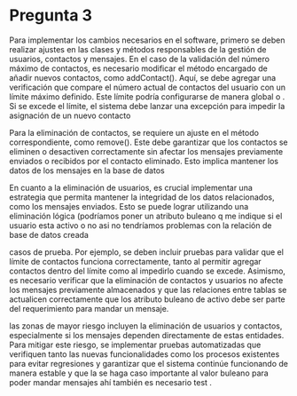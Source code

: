 # Pregunta 3

Para implementar los cambios necesarios en el software, primero se deben realizar ajustes en las clases y métodos responsables de la gestión de usuarios, contactos y mensajes. En el caso de la validación del número máximo de contactos, es necesario modificar el método encargado de añadir nuevos contactos, como addContact(). Aquí, se debe agregar una verificación que compare el número actual de contactos del usuario con un límite máximo definido. Este límite podría configurarse de manera global o . Si se excede el límite, el sistema debe lanzar una excepción para impedir la asignación de un nuevo contacto 

Para la eliminación de contactos, se requiere un ajuste en el método correspondiente, como remove(). Este debe garantizar que los contactos se eliminen o desactiven correctamente sin afectar los mensajes previamente enviados o recibidos por el contacto eliminado. Esto implica mantener los datos de los mensajes en la base de datos

En cuanto a la eliminación de usuarios, es crucial implementar una estrategia que permita mantener la integridad de los datos relacionados, como los mensajes enviados. Esto se puede lograr utilizando una eliminación lógica (podríamos poner un atributo buleano q me indique si el usuario esta activo o no asi no tendríamos problemas con la relación de base de datos creada

casos de prueba. Por ejemplo, se deben incluir pruebas para validar que el límite de contactos funciona correctamente, tanto al permitir agregar contactos dentro del límite como al impedirlo cuando se excede. Asimismo, es necesario verificar que la eliminación de contactos y usuarios no afecte los mensajes previamente almacenados y que las relaciones entre tablas se actualicen correctamente que los atributo buleano de activo debe ser parte del requerimiento para mandar un mensaje.

las zonas de mayor riesgo incluyen la eliminación de usuarios y contactos, especialmente si los mensajes dependen directamente de estas entidades. Para mitigar este riesgo, se  implementar pruebas automatizadas que verifiquen tanto las nuevas funcionalidades como los procesos existentes para evitar regresiones y garantizar que el sistema continúe funcionando de manera estable y que la se haga caso importante al valor buleano para poder mandar mensajes ahí también es necesario test  .
